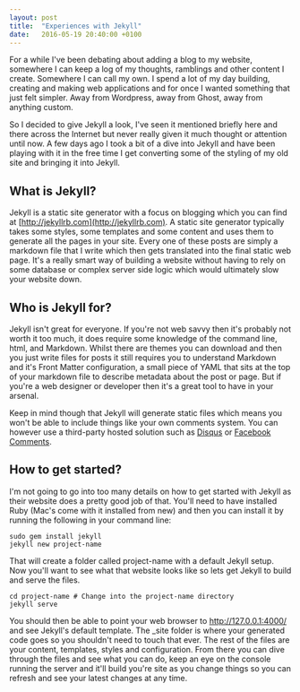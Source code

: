 ```yaml
---
layout: post
title:  "Experiences with Jekyll"
date:   2016-05-19 20:40:00 +0100
---
```


For a while I've been debating about adding a blog to my website, somewhere I can keep a log of my thoughts, ramblings and other content I create. Somewhere I can call my own. I spend a lot of my day building, creating and making web applications and for once I wanted something that just felt simpler. Away from Wordpress, away from Ghost, away from anything custom.

So I decided to give Jekyll a look, I've seen it mentioned briefly here and there across the Internet but never really given it much thought or attention until now. A few days ago I took a bit of a dive into Jekyll and have been playing with it in the free time I get converting some of the styling of my old site and bringing it into Jekyll.

## What is Jekyll?
Jekyll is a static site generator with a focus on blogging which you can find at [http://jekyllrb.com](http://jekyllrb.com). A static site generator typically takes some styles, some templates and some content and uses them to generate all the pages in your site. Every one of these posts are simply a markdown file that I write which then gets translated into the final static web page. It's a really smart way of building a website without having to rely on some database or complex server side logic which would ultimately slow your website down.

## Who is Jekyll for?
Jekyll isn't great for everyone. If you're not web savvy then it's probably not worth it too much, it does require some knowledge of the command line, html, and Markdown. Whilst there are themes you can download and then you just write files for posts it still requires you to understand Markdown and it's Front Matter configuration, a small piece of YAML that sits at the top of your markdown file to describe metadata about the post or page. But if you're a web designer or developer then it's a great tool to have in your arsenal.

Keep in mind though that Jekyll will generate static files which means you won't be able to include things like your own comments system. You can however use a third-party hosted solution such as [Disqus](https://disqus.com/) or [Facebook Comments](https://developers.facebook.com/docs/plugins/comments/).

## How to get started?
I'm not going to go into too many details on how to get started with Jekyll as their website does a pretty good job of that. You'll need to have installed Ruby (Mac's come with it installed from new) and then you can install it by running the following in your command line:

```
sudo gem install jekyll
jekyll new project-name
```

That will create a folder called project-name with a default Jekyll setup. Now you'll want to see what that website looks like so lets get Jekyll to build and serve the files.

```
cd project-name # Change into the project-name directory
jekyll serve
```

You should then be able to point your web browser to http://127.0.0.1:4000/ and see Jekyll's default template. The \_site folder is where your generated code goes so you shouldn't need to touch that ever. The rest of the files are your content, templates, styles and configuration. From there you can dive through the files and see what you can do, keep an eye on the console running the server and it'll build you're site as you change things so you can refresh and see your latest changes at any time.
